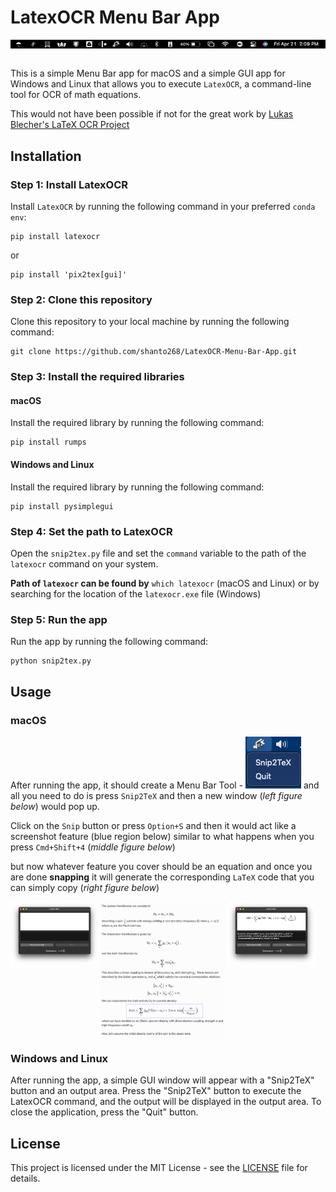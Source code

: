 # LatexOCR Menu Bar App

<div style="display:flex;">
    <img src="assets/bar.png" style="width:100%; margin-right:5px;">
</div>

<br>

This is a simple Menu Bar app for macOS and a simple GUI app for Windows and Linux that allows you to execute `LatexOCR`, a command-line tool for OCR of math equations.

This would not have been possible if not for the great work by [Lukas Blecher's LaTeX OCR Project](https://github.com/lukas-blecher/LaTeX-OCR)

## Installation

### Step 1: Install LatexOCR

Install `LatexOCR` by running the following command in your preferred `conda env`:

```
pip install latexocr
```

or 

```
pip install 'pix2tex[gui]'
```

### Step 2: Clone this repository

Clone this repository to your local machine by running the following command:

```
git clone https://github.com/shanto268/LatexOCR-Menu-Bar-App.git
```

### Step 3: Install the required libraries

#### macOS
Install the required library by running the following command:

```
pip install rumps
```

#### Windows and Linux
Install the required library by running the following command:

```
pip install pysimplegui
```


### Step 4: Set the path to LatexOCR

Open the `snip2tex.py` file and set the `command` variable to the path of the `latexocr` command on your system.

**Path of `latexocr` can be found by** `which latexocr` (macOS and Linux) or by searching for the location of the `latexocr.exe` file (Windows)


### Step 5: Run the app

Run the app by running the following command:

```
python snip2tex.py
```


## Usage

### macOS
After running the app, it should create a Menu Bar Tool - ![tool](https://github.com/shanto268/snip2tex/raw/master/assets/menu.png) and all you need to do is press `Snip2TeX` and then a new window (*left figure below*) would pop up.

Click on the `Snip` button or press `Option+S` and then it would act like a screenshot feature (blue region below) similar to what happens when you press `Cmd+Shift+4` (*middle figure below*)

but now whatever feature you cover should be an equation and once you are done **snapping** it will generate the corresponding `LaTeX` code that you can simply copy (*right figure below*)

<center>
<div style="display:flex;">
    <img src="assets/app.png" style="width:28%;height:100%; margin-left:0px;">
    <img src="assets/action1.png" style="width:40%;margin-right:2px; margin-left:2px;">
    <img src="assets/menu2.png" style="width:28%;height:50%; margin-left:0px;">
</div>
</center>

### Windows and Linux
After running the app, a simple GUI window will appear with a "Snip2TeX" button and an output area. Press the "Snip2TeX" button to execute the LatexOCR command, and the output will be displayed in the output area. To close the application, press the "Quit" button.

## License

This project is licensed under the MIT License - see the [LICENSE](LICENSE) file for details.

